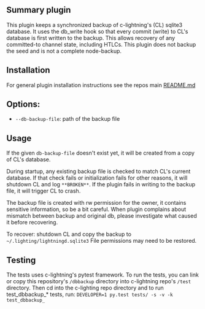 ## Summary plugin

This plugin keeps a synchronized backup of c-lightning's (CL) sqlite3 database.
It uses the db_write hook so that every commit (write) to CL's database is first
written to the backup. This allows recovery of any committed-to channel state,
including HTLCs. This plugin does not backup the seed and is not a complete
node-backup.

## Installation

For general plugin installation instructions see the repos main
[README.md](https://github.com/lightningd/plugins/blob/master/README.md#Installation)

## Options:

* `--db-backup-file`: path of the backup file

## Usage

If the given `db-backup-file` doesn't exist yet, it will be created from a
copy of CL's database.

During startup, any existing backup file is checked to match CL's current
database. If that check fails or initialization fails for other reasons, it will
shutdown CL and log `**BROKEN**`. If the plugin fails in writing to the backup
file, it will trigger CL to crash.

The backup file is created with rw permission for the owner, it contains
sensitive information, so be a bit careful. When plugin complains about mismatch
between backup and original db, please investigate what caused it before
recovering.

To recover: shutdown CL and copy the backup to `~/.lighting/lightningd.sqlite3`
File permissions may need to be restored.

## Testing

The tests uses c-lightning's pytest framework. To run the tests, you can
link or copy this repository's `/dbbackup` directory into c-lightning repo's
`/test` directory. Then cd into the c-lighting repo directory and to run
test_dbbackup_* tests, run: `DEVELOPER=1 py.test tests/ -s -v -k test_dbbackup_`
